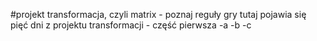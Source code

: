 #projekt transformacja, czyli matrix - poznaj reguły gry
tutaj pojawia się pięć dni z projektu transformacji - część pierwsza
-a
-b
-c

